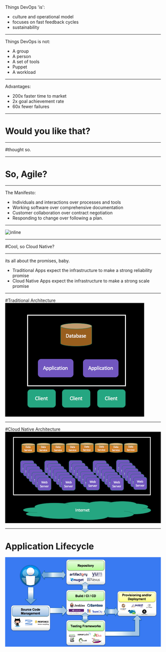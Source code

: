 Things DevOps 'is':

* culture and operational model
* focuses on fast feedback cycles
* sustainability

---

Things DevOps is not:

* A group
* A person
* A set of tools
* Puppet
* A workload

---

Advantages:

* 200x faster time to market
* 2x goal achievement rate
* 60x fewer failures

--- 

# Would you like that?

--- 

#thought so.

---

# So, Agile?

---

The Manifesto:

* Individuals and interactions over processes and tools
* Working software over comprehensive documentation
* Customer collaboration over contract negotiation
* Responding to change over following a plan.

---

![inline](https://s-media-cache-ak0.pinimg.com/736x/10/90/84/1090842ba1c2d35a3520d22479911b88.jpg)

---

#Cool, so Cloud Native?

---

its all about the promises, baby.

* Traditional Apps expect the infrastructure to make a strong reliability promise
* Cloud Native Apps expect the infrastructure to make a strong scale promise

---
#Traditional Architecture
![inline](images/traditional.png)

---
#Cloud Native Architecture
![inline](images/cloudnative.png)


---
# Application Lifecycle
![inline](images/devops-alm.png)

